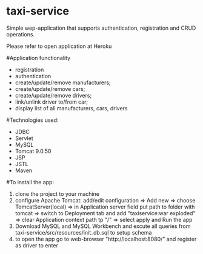# taxi-service

Simple wep-application that supports authentication, registration and CRUD operations.

Please refer to   open application at Heroku

#Application functionality

- registration 
- authentication 
- create/update/remove manufacturers;
- create/update/remove cars;
- create/update/remove drivers;
- link/unlink driver to/from car;
- display list of all manufacturers, cars, drivers

#Technologies used:

- JDBC
- Servlet
- MySQL
- Tomcat 9.0.50
- JSP
- JSTL
- Maven

#To install the app:

1) clone the project to your machine
2) configure Apache Tomcat: 
add/edit configuration => Add new =>  choose TomcatServer(local) =>
in Application server field put path to folder with tomcat => 
switch to Deployment tab and add "taxiservice:war exploded" => 
clear Application context path tp "/" =>
select apply and Run the app
3) Download MySQL and MySQL Workbench and excute all queries from
taxi-service/src/resources/init_db.sql to setup schema
4) to open the app go to web-browser "http://localhost:8080/" and register as driver to enter

